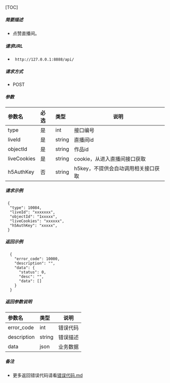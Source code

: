 

[TOC]
    
##### 简要描述

- 点赞直播间。

##### 请求URL
- ` http://127.0.0.1:8888/api/`
  
##### 请求方式
- POST 

##### 参数

| 参数名         | 必选 | 类型     | 说明                   |   
|:------------|:---|:-------|----------------------|   
| type        | 是  | int    | 接口编号                 |   
| liveId      | 是  | string | 直播间id                |   
| objectId    | 是  | string | 作品id                 |   
| liveCookies | 是  | string | cookie，从进入直播间接口获取    |   
| h5AuthKey   | 否  | string | h5key，不提供会自动调用相关接口获取 |   

##### 请求示例

```
 {
  "type": 10084,
  "liveId": "xxxxxxx",
  "objectId": "1xxxxx",
  "liveCookies": "xxxxxx",
  "h5AuthKey": "xxxxx",
 } 
```

##### 返回示例 

``` 
  {
    "error_code": 10000,
    "description": "",
    "data": {
      "status": 0,
      "desc": "",
      "data": []
    }
  }
```

##### 返回参数说明 

| 参数名         | 类型     | 说明   |   
|:------------|:-------|------|   
| error_code  | int    | 错误代码 |   
| description | string | 错误描述 |   
| data        | json   | 业务数据 |   

##### 备注 

- 更多返回错误代码请看[错误代码.md](../错误代码.md)









